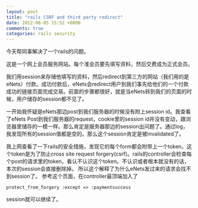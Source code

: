 ```yaml
---
layout: post
title: "rails CSRF and third party redirect"
date: 2012-06-05 15:52 +0800
comments: true
categories: rails security 
---
```


今天帮同事解决了一个rails的问题。

这是一个网上会员服务网站。每个准会员要先填写资料，然后交费成为正式会员。

我们用session来存储他填写的资料，然后redirect到第三方的网站（我们用的是eNets）付款。成功付款后，eNets会redirect用户到我们事先给他们的一个付款成功的链接页面完成交易。前面的步骤都很好，就是当eNets转到我们的页面的时候，用户储存的session都不见了。

一开始我怀疑是eNets那边post到我们服务器的时候没有附上session id。我查看了eNets Post到我们服务器的request，cookie里的session id并没有变动，跟浏览器里储存的一模一样。那么肯定是服务器那边的session出问题了。通过log，我发现所有的session值都是空的。那么这个session肯定是被invalidated了。

我上网查看了一下rails的安全措施，发现它的每个form都会附带上一个token，这个token是为了防止cross site request forgery(csrf)。rails的controller会检查每个post的请求里的token，看认不认识这个token。不认识或者根本就没有的话，本次的session会直接删除掉。
所以这个解释了为什么eNets发过来的请求会找不到session了。
参考这个页面，在controller最顶端加入了

`protect_from_forgery :except => :paymentsuccess`

session就可以继续了。